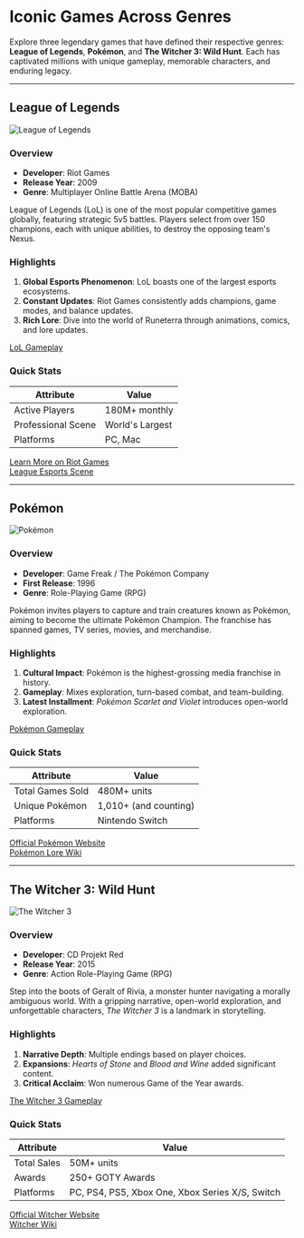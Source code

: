 # Iconic Games Across Genres

Explore three legendary games that have defined their respective genres: **League of Legends**, **Pokémon**, and **The Witcher 3: Wild Hunt**. Each has captivated millions with unique gameplay, memorable characters, and enduring legacy.

---

## League of Legends

![League of Legends](https://ddragon.leagueoflegends.com/cdn/img/champion/splash/Aatrox_0.jpg)

### Overview
- **Developer**: Riot Games  
- **Release Year**: 2009  
- **Genre**: Multiplayer Online Battle Arena (MOBA)  

League of Legends (LoL) is one of the most popular competitive games globally, featuring strategic 5v5 battles. Players select from over 150 champions, each with unique abilities, to destroy the opposing team's Nexus.

### Highlights
1. **Global Esports Phenomenon**: LoL boasts one of the largest esports ecosystems.
2. **Constant Updates**: Riot Games consistently adds champions, game modes, and balance updates.
3. **Rich Lore**: Dive into the world of Runeterra through animations, comics, and lore updates.

[LoL Gameplay](https://youtu.be/xgzU1f4aPkE?si=XI1Ue1b_7KmrzqlF)

### Quick Stats

| Attribute          | Value          |
|--------------------|----------------|
| Active Players     | 180M+ monthly  |
| Professional Scene | World's Largest |
| Platforms          | PC, Mac        |

[Learn More on Riot Games](https://www.leagueoflegends.com/)  
[League Esports Scene](https://lolesports.com/)

---

## Pokémon

![Pokémon](https://img.pokemondb.net/artwork/large/pikachu.jpg)

### Overview
- **Developer**: Game Freak / The Pokémon Company  
- **First Release**: 1996  
- **Genre**: Role-Playing Game (RPG)  

Pokémon invites players to capture and train creatures known as Pokémon, aiming to become the ultimate Pokémon Champion. The franchise has spanned games, TV series, movies, and merchandise.

### Highlights
1. **Cultural Impact**: Pokémon is the highest-grossing media franchise in history.
2. **Gameplay**: Mixes exploration, turn-based combat, and team-building.
3. **Latest Installment**: *Pokémon Scarlet and Violet* introduces open-world exploration.

[Pokémon Gameplay](https://youtu.be/0VE-XviiLWk?si=rOjcpbxBSYkqJv3S)

### Quick Stats

| Attribute          | Value           |
|--------------------|-----------------|
| Total Games Sold   | 480M+ units     |
| Unique Pokémon     | 1,010+ (and counting) |
| Platforms          | Nintendo Switch |

[Official Pokémon Website](https://www.pokemon.com/)  
[Pokémon Lore Wiki](https://bulbapedia.bulbagarden.net/)

---

## The Witcher 3: Wild Hunt

![The Witcher 3](https://upload.wikimedia.org/wikipedia/commons/a/ab/The_Witcher_3_Wild_Hunt_Logo.png)

### Overview
- **Developer**: CD Projekt Red  
- **Release Year**: 2015  
- **Genre**: Action Role-Playing Game (RPG)  

Step into the boots of Geralt of Rivia, a monster hunter navigating a morally ambiguous world. With a gripping narrative, open-world exploration, and unforgettable characters, *The Witcher 3* is a landmark in storytelling.

### Highlights
1. **Narrative Depth**: Multiple endings based on player choices.
2. **Expansions**: *Hearts of Stone* and *Blood and Wine* added significant content.
3. **Critical Acclaim**: Won numerous Game of the Year awards.

[The Witcher 3 Gameplay](https://youtu.be/qK4gTahM18o?si=38gCl4Gkgiqd8p-6)

### Quick Stats

| Attribute          | Value            |
|--------------------|------------------|
| Total Sales        | 50M+ units       |
| Awards             | 250+ GOTY Awards |
| Platforms          | PC, PS4, PS5, Xbox One, Xbox Series X/S, Switch |

[Official Witcher Website](https://thewitcher.com/)  
[Witcher Wiki](https://witcher.fandom.com/wiki/Witcher_Wiki)

